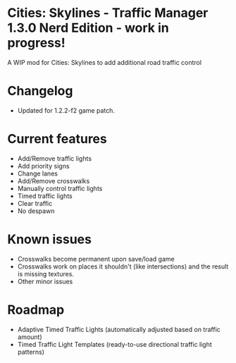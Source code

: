 # Cities: Skylines - Traffic Manager 1.3.0 Nerd Edition - work in progress! 
A WIP mod for Cities: Skylines to add additional road traffic control

# Changelog
- Updated for 1.2.2-f2 game patch.

# Current features

- Add/Remove traffic lights
- Add priority signs
- Change lanes
- Add/Remove crosswalks
- Manually control traffic lights
- Timed traffic lights
- Clear traffic
- No despawn

# Known issues

- Crosswalks become permanent upon save/load game
- Crosswalks work on places it shouldn't (like intersections) and the result is missing textures.
- Other minor issues

# Roadmap

- Adaptive Timed Traffic Lights (automatically adjusted based on traffic amount)
- Timed Traffic Light Templates (ready-to-use directional traffic light patterns)

